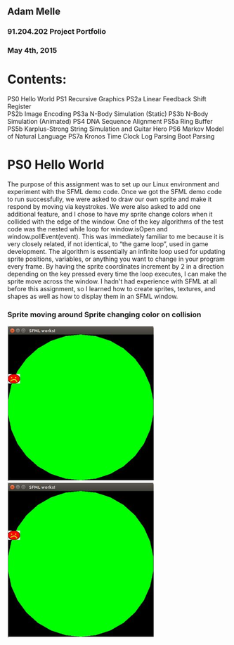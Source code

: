 ## Adam Melle
### 91.204.202 Project Portfolio
### May 4th, 2015


# Contents:

PS0 Hello World
PS1 Recursive Graphics
PS2a Linear Feedback Shift Register  
PS2b Image Encoding
PS3a N-Body Simulation (Static)
PS3b N-Body Simulation (Animated)
PS4 DNA Sequence Alignment
PS5a Ring Buffer
PS5b Karplus-Strong String Simulation and Guitar Hero
PS6 Markov Model of Natural Language
PS7a Kronos Time Clock Log Parsing Boot Parsing



# PS0 Hello World

The purpose of this assignment was to set up our Linux environment and experiment with the SFML demo code. Once we got the SFML demo code to run successfully, we were asked to draw our own sprite and make it respond by moving via keystrokes. We were also asked to add one additional feature, and I chose to have my sprite change colors when it collided with the edge of the window. One of the key algorithms of the test code was the nested while loop for window.isOpen and window.pollEvent(event). This was immediately familiar to me because it is very closely related, if not identical, to “the game loop”, used in game development. The algorithm is essentially an infinite loop used for updating sprite positions, variables, or anything you want to change in your program every frame. By having the sprite coordinates increment by 2 in a direction depending on the key pressed every time the loop executes, I can make the sprite move across the window. I hadn't had experience with SFML at all before this assignment, so I learned how to create sprites, textures, and shapes as well as how to display them in an SFML window.

### Sprite moving around                        Sprite changing color on collision
![Sprite Movement](HelloWorld2.JPG) 
![Collision](HelloWorld2.JPG)
